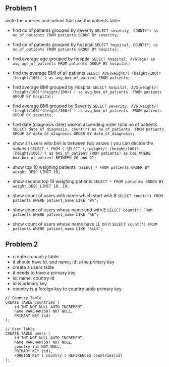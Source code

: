 ## Problem 1
write the queries and submit that
use the patients table

- find no of patients grouped by severity
```SELECT severity, COUNT(*) as no_of_patients FROM patients GROUP BY severity;```

- find no of patients grouped by hospital
```SELECT hospital, COUNT(*) as no_of_patients FROM patients GROUP BY hospital;```

- find average age grouped by hosptial
```SELECT hospital, AVG(age) as avg_age_of_patients FROM patients GROUP BY hospital;```

- find the average BMI of all patients
```SELECT AVG(weight/( (height/100)*(height/100)) ) as avg_bmi_of_patient FROM patients;```

- find average BMI grouped by Hospital
```SELECT hospital, AVG(weight/( (height/100)*(height/100)) ) as avg_bmi_of_patients  FROM patients GROUP BY hospital;```

- find average BMI grouped by Severity
```SELECT severity, AVG(weight/( (height/100)*(height/100)) ) as avg_bmi_of_patients  FROM patients GROUP BY severity;```

- find date (diagnosis date) wise in ascending order total no of patients
```SELECT date_of_diagnosis, count(*) as no_of_patients  FROM patients GROUP BY date_of_diagnosis ORDER BY date_of_diagnosis;```


- show all users who bmi is between two values ( you can decide the values )
```SELECT * FROM ( SELECT *,(weight/( (height/100)*(height/100)) ) as bmi_of_patient FROM patients) as bmi WHERE bmi.bmi_of_patient BETWEEN 20 and 21;``` 

- show top 10 weighing patients
``` SELECT * FROM patients ORDER BY weight DESC LIMIT 10;```

- show second top 10 weighing patients
```SELECT * FROM patients ORDER BY weight DESC LIMIT 10, 10;```

- show count of users with name which start with B
```SELECT count(*) FROM patients WHERE patient_name LIKE "B%";```

- show count of users whose name end with E
```SELECT count(*) FROM patients WHERE patient_name LIKE "%E";```

- show count of users whose name have LL on it
```SELECT count(*) FROM patients WHERE patient_name LIKE "%LL%";```

## Problem 2
- create a country table
- it should have id, and name, id is the primary key
- create a users table
- it needs to have a primary key
- id, name, country id
- id is primary key
- country is a foreign key to country table primary key
```
// Country Table 
CREATE TABLE countries (
    id INT NOT NULL AUTO_INCREMENT,
    name VARCHAR(50) NOT NULL,
    PRIMARY KEY (id)
);

// User Table
CREATE TABLE users (
    id INT NOT NULL AUTO_INCREMENT,
    name VARCHAR(50) NOT NULL,
    country int NOT NULL,
    PRIMARY KEY (id),
    FOREIGN KEY ( country ) REFERENCES countries(id)
);
```